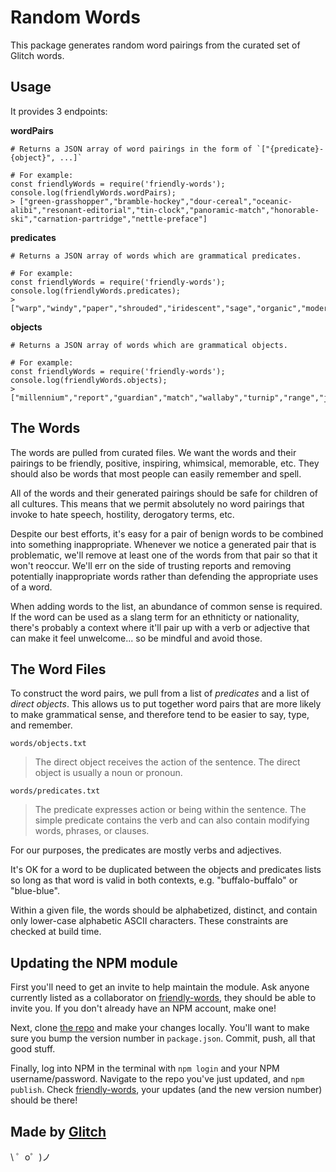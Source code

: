 Random Words
=================

This package generates random word pairings from the curated set of Glitch words.

Usage
-----

It provides 3 endpoints:

__wordPairs__
```
# Returns a JSON array of word pairings in the form of `["{predicate}-{object}", ...]`

# For example:
const friendlyWords = require('friendly-words');
console.log(friendlyWords.wordPairs);
> ["green-grasshopper","bramble-hockey","dour-cereal","oceanic-alibi","resonant-editorial","tin-clock","panoramic-match","honorable-ski","carnation-partridge","nettle-preface"]
```

__predicates__
```
# Returns a JSON array of words which are grammatical predicates.

# For example:
const friendlyWords = require('friendly-words');
console.log(friendlyWords.predicates);
> ["warp","windy","paper","shrouded","iridescent","sage","organic","modern","quark","incandescent"]
```

__objects__
```
# Returns a JSON array of words which are grammatical objects.

# For example:
const friendlyWords = require('friendly-words');
console.log(friendlyWords.objects);
> ["millennium","report","guardian","match","wallaby","turnip","range","jump","behavior","platinum"]
```


The Words
---------

The words are pulled from curated files. We want the words and their pairings to be friendly, positive, inspiring, whimsical, memorable, etc.  They should also be words that most people can easily remember and spell.

All of the words and their generated pairings should be safe for children of all cultures. This means that we permit absolutely no word pairings that invoke to hate speech, hostility, derogatory terms, etc. 

Despite our best efforts, it's easy for a pair of benign words to be combined into something inappropriate. Whenever we notice a generated pair that is problematic, we'll remove at least one of the words from that pair so that it won't reoccur. We'll err on the side of trusting reports and removing potentially inappropriate words rather than defending the appropriate uses of a word.

When adding words to the list, an abundance of common sense is required. If the word can be used as a slang term for an ethniticty or nationality, there's probably a context where it'll pair up with a verb or adjective that can make it feel unwelcome... so be mindful and avoid those.

The Word Files
--------------

To construct the word pairs, we pull from a list of *predicates* and a list of *direct objects*.  This allows us to put together word pairs that are more likely to make grammatical sense, and therefore tend to be easier to say, type, and remember.

`words/objects.txt`

> The direct object receives the action of the sentence. The direct object is usually a noun or pronoun.

`words/predicates.txt`

> The predicate expresses action or being within the sentence. The simple predicate contains the verb and can also contain modifying words, phrases, or clauses.

For our purposes, the predicates are mostly verbs and adjectives.

It's OK for a word to be duplicated between the objects and predicates lists so long as that word is valid in both contexts,  e.g. "buffalo-buffalo" or "blue-blue".

Within a given file, the words should be alphabetized, distinct, and contain only lower-case alphabetic ASCII characters.  These constraints are checked at build time.

Updating the NPM module
-----------------------

First you'll need to get an invite to help maintain the module. Ask anyone currently listed as a collaborator on [friendly-words](https://www.npmjs.com/package/friendly-words), they should be able to invite you. If you don't already have an NPM account, make one!

Next, clone [the repo](https://github.com/FogCreek/friendly-words) and make your changes locally. You'll want to make sure you bump the version number in `package.json`. Commit, push, all that good stuff.

Finally, log into NPM in the terminal with `npm login` and your NPM username/password. Navigate to the repo you've just updated, and `npm publish`. Check [friendly-words](https://www.npmjs.com/package/friendly-words), your updates (and the new version number) should be there!

Made by [Glitch](https://glitch.com/)
-------------------

\ ゜o゜)ノ
